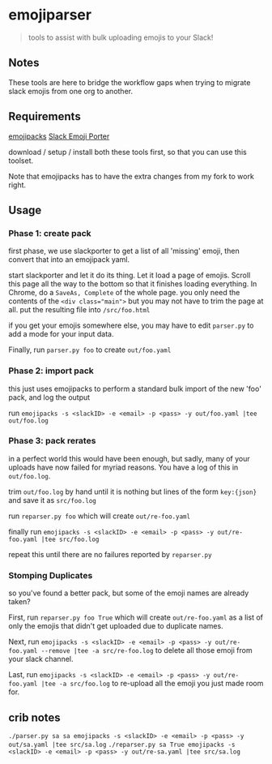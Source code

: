 # emojiparser

> tools to assist with bulk uploading emojis to your Slack!

## Notes

These tools are here to bridge the workflow gaps when trying to migrate slack emojis from one org to another.

## Requirements

[emojipacks](https://github.com/lambtron/emojipacks)
[Slack Emoji Porter](https://github.com/mootcycle/slackporter)

download / setup / install both these tools first, so that you can use this toolset.

Note that emojipacks has to have the extra changes from my fork to work right.

## Usage

### Phase 1: create pack
first phase, we use slackporter to get a list of all 'missing' emoji, then convert that into an emojipack yaml.

start slackporter and let it do its thing.  Let it load a page of emojis.  Scroll this page all the way to the bottom so that it finishes loading everything.  In Chrome, do a `SaveAs, Complete` of the whole page.  you only need the contents of the `<div class="main">` but you may not have to trim the page at all.  put the resulting file into `/src/foo.html`

if you get your emojis somewhere else, you may have to edit `parser.py` to add a mode for your input data.

Finally, run `parser.py foo` to create `out/foo.yaml`

### Phase 2: import pack
this just uses emojipacks to perform a standard bulk import of the new 'foo' pack, and log the output

run `emojipacks -s <slackID> -e <email> -p <pass> -y out/foo.yaml |tee out/foo.log`


### Phase 3: pack rerates
in a perfect world this would have been enough, but sadly, many of your uploads have now failed for myriad reasons.  You have a log of this in `out/foo.log`.

trim `out/foo.log` by hand until it is nothing but lines of the form `key:{json}` and save it as `src/foo.log`

run `reparser.py foo` which will create `out/re-foo.yaml`

finally run `emojipacks -s <slackID> -e <email> -p <pass> -y out/re-foo.yaml |tee src/foo.log`

repeat this until there are no failures reported by `reparser.py`

### Stomping Duplicates
so you've found a better pack, but some of the emoji names are already taken? 

First, run `reparser.py foo True` which will create `out/re-foo.yaml` as a list of only the emojis that didn't get uploaded due to duplicate names.

Next, run `emojipacks -s <slackID> -e <email> -p <pass> -y out/re-foo.yaml --remove |tee -a src/re-foo.log` to delete all those emoji from your slack channel.

Last, run `emojipacks -s <slackID> -e <email> -p <pass> -y out/re-foo.yaml |tee -a src/foo.log` to re-upload all the emoji you just made room for.


## crib notes

`./parser.py sa sa
emojipacks -s <slackID> -e <email> -p <pass> -y out/sa.yaml |tee src/sa.log`
`./reparser.py sa True
emojipacks -s <slackID> -e <email> -p <pass> -y out/re-sa.yaml |tee src/sa.log`
